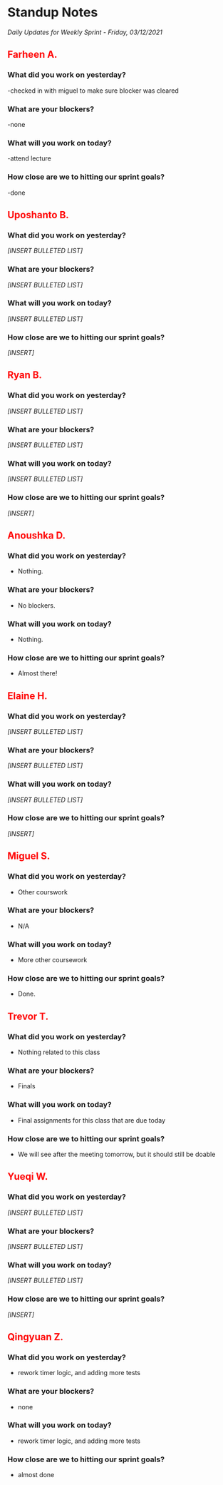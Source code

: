 # Standup Notes
*Daily Updates for Weekly Sprint - Friday, 03/12/2021*

## <span style="color: red;">Farheen A.</span> 

### What did you work on yesterday?
-checked in with miguel to make sure blocker was cleared

### What are your blockers?
-none

### What will you work on today?
-attend lecture

### How close are we to hitting our sprint goals?
-done

## <span style="color: red;">Uposhanto B.</span> 

### What did you work on yesterday?
*[INSERT BULLETED LIST]*

### What are your blockers?
*[INSERT BULLETED LIST]*

### What will you work on today?
*[INSERT BULLETED LIST]*

### How close are we to hitting our sprint goals?
*[INSERT]*

## <span style="color: red;">Ryan B.</span>

### What did you work on yesterday?
*[INSERT BULLETED LIST]*

### What are your blockers?
*[INSERT BULLETED LIST]*

### What will you work on today?
*[INSERT BULLETED LIST]*

### How close are we to hitting our sprint goals?
*[INSERT]*

## <span style="color: red;">Anoushka D.</span>

### What did you work on yesterday?
- Nothing.

### What are your blockers?
- No blockers.

### What will you work on today?
- Nothing.

### How close are we to hitting our sprint goals?
- Almost there!

## <span style="color: red;">Elaine H.</span>

### What did you work on yesterday?
*[INSERT BULLETED LIST]*

### What are your blockers?
*[INSERT BULLETED LIST]*

### What will you work on today?
*[INSERT BULLETED LIST]*

### How close are we to hitting our sprint goals?
*[INSERT]*

## <span style="color: red;">Miguel S.</span>

### What did you work on yesterday?
- Other courswork

### What are your blockers?
- N/A

### What will you work on today?
- More other coursework

### How close are we to hitting our sprint goals?
- Done.

## <span style="color: red;">Trevor T.</span>

### What did you work on yesterday?
- Nothing related to this class

### What are your blockers?
- Finals

### What will you work on today?
- Final assignments for this class that are due today

### How close are we to hitting our sprint goals?
- We will see after the meeting tomorrow, but it should still be doable

## <span style="color: red;">Yueqi W.</span>

### What did you work on yesterday?
*[INSERT BULLETED LIST]*

### What are your blockers?
*[INSERT BULLETED LIST]*

### What will you work on today?
*[INSERT BULLETED LIST]*

### How close are we to hitting our sprint goals?
*[INSERT]*

## <span style="color: red;">Qingyuan Z.</span>

### What did you work on yesterday?
- rework timer logic, and adding more tests

### What are your blockers?
- none

### What will you work on today?
- rework timer logic, and adding more tests

### How close are we to hitting our sprint goals?
- almost done
